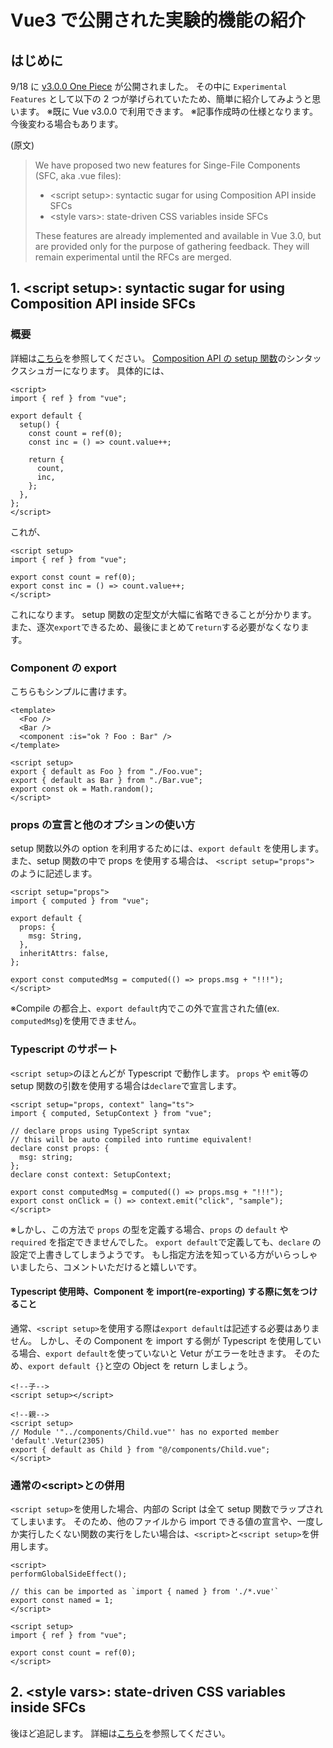 # Vue3 で公開された実験的機能の紹介

## はじめに

9/18 に [v3.0.0 One Piece](https://github.com/vuejs/vue-next/releases/tag/v3.0.0) が公開されました。
その中に `Experimental Features` として以下の 2 つが挙げられていたため、簡単に紹介してみようと思います。
※既に Vue v3.0.0 で利用できます。
※記事作成時の仕様となります。今後変わる場合もあります。

(原文)

> We have proposed two new features for Singe-File Components (SFC, aka .vue files):
>
> - \<script setup>: syntactic sugar for using Composition API inside SFCs
> - \<style vars>: state-driven CSS variables inside SFCs
>
> These features are already implemented and available in Vue 3.0, but are provided only for the purpose of gathering feedback. They will remain experimental until the RFCs are merged.

## 1. \<script setup>: syntactic sugar for using Composition API inside SFCs

### 概要

詳細は[こちら](https://github.com/vuejs/rfcs/blob/sfc-improvements/active-rfcs/0000-sfc-script-setup.md)を参照してください。
[Composition API の setup 関数](https://composition-api.vuejs.org/api.html#setup)のシンタックスシュガーになります。
具体的には、

```vue
<script>
import { ref } from "vue";

export default {
  setup() {
    const count = ref(0);
    const inc = () => count.value++;

    return {
      count,
      inc,
    };
  },
};
</script>
```

これが、

```vue
<script setup>
import { ref } from "vue";

export const count = ref(0);
export const inc = () => count.value++;
</script>
```

これになります。
setup 関数の定型文が大幅に省略できることが分かります。
また、逐次`export`できるため、最後にまとめて`return`する必要がなくなります。

### Component の export

こちらもシンプルに書けます。

```vue
<template>
  <Foo />
  <Bar />
  <component :is="ok ? Foo : Bar" />
</template>

<script setup>
export { default as Foo } from "./Foo.vue";
export { default as Bar } from "./Bar.vue";
export const ok = Math.random();
</script>
```

### props の宣言と他のオプションの使い方

setup 関数以外の option を利用するためには、`export default` を使用します。
また、setup 関数の中で props を使用する場合は、 `<script setup="props">` のように記述します。

```vue
<script setup="props">
import { computed } from "vue";

export default {
  props: {
    msg: String,
  },
  inheritAttrs: false,
};

export const computedMsg = computed(() => props.msg + "!!!");
</script>
```

※Compile の都合上、`export default`内でこの外で宣言された値(ex. `computedMsg`)を使用できません。

### Typescript のサポート

`<script setup>`のほとんどが Typescript で動作します。
`props` や `emit`等の setup 関数の引数を使用する場合は`declare`で宣言します。

```vue
<script setup="props, context" lang="ts">
import { computed, SetupContext } from "vue";

// declare props using TypeScript syntax
// this will be auto compiled into runtime equivalent!
declare const props: {
  msg: string;
};
declare const context: SetupContext;

export const computedMsg = computed(() => props.msg + "!!!");
export const onClick = () => context.emit("click", "sample");
</script>
```

※しかし、この方法で `props` の型を定義する場合、`props` の `default` や `required` を指定できませんでした。
`export default`で定義しても、`declare` の設定で上書きしてしまうようです。
もし指定方法を知っている方がいらっしゃいましたら、コメントいただけると嬉しいです。

#### Typescript 使用時、Component を import(re-exporting) する際に気をつけること

通常、`<script setup>`を使用する際は`export default`は記述する必要はありません。
しかし、その Component を import する側が Typescript を使用している場合、`export default`を使っていないと Vetur がエラーを吐きます。
そのため、`export default {}`と空の Object を return しましょう。

```vue
<!--子-->
<script setup></script>

<!--親-->
<script setup>
// Module '"../components/Child.vue"' has no exported member 'default'.Vetur(2305)
export { default as Child } from "@/components/Child.vue";
</script>
```

### 通常の\<script>との併用

`<script setup>`を使用した場合、内部の Script は全て setup 関数でラップされてしまいます。
そのため、他のファイルから import できる値の宣言や、一度しか実行したくない関数の実行をしたい場合は、`<script>`と`<script setup>`を併用します。

```vue
<script>
performGlobalSideEffect();

// this can be imported as `import { named } from './*.vue'`
export const named = 1;
</script>

<script setup>
import { ref } from "vue";

export const count = ref(0);
</script>
```

## 2. \<style vars>: state-driven CSS variables inside SFCs

後ほど追記します。
詳細は[こちら](https://github.com/vuejs/rfcs/blob/sfc-improvements/active-rfcs/0000-sfc-style-variables.md)を参照してください。
